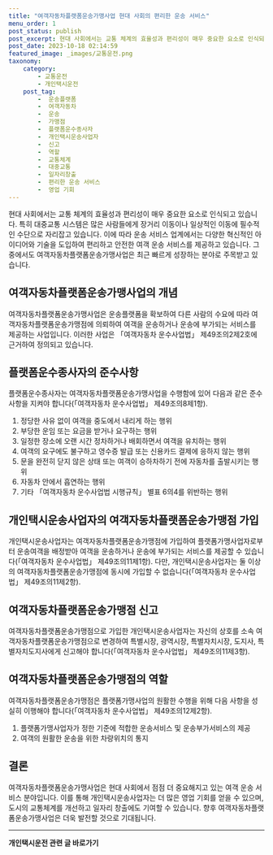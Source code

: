 ```yaml
---
title: "여객자동차플랫폼운송가맹사업 현대 사회의 편리한 운송 서비스"
menu_order: 1
post_status: publish
post_excerpt: 현대 사회에서는 교통 체계의 효율성과 편리성이 매우 중요한 요소로 인식되고 있습니다. 특히 대중교통 시스템은 많은 사람들에게 장거리 이동이나 일상적인 이동에 필수적인 수단으로 자리잡고 있습니다. 이에 따라 운송 서비스 업계에서는 다양한 혁신적인 아이디어와 기술을 도입하여 편리하고 안전한 여객 운송 서비스를 제공하고 있습니다. 그 중에서도 여객자동차플랫폼운송가맹사업은 최근 빠르게 성장하는 분야로 주목받고 있습니다.
post_date: 2023-10-18 02:14:59
featured_image: _images/교통운전.png
taxonomy:
    category:
        - 교통운전
        - 개인택시운전
    post_tag:
        -  운송플랫폼
        -  여객자동차
        -  운송
        -  가맹점
        -  플랫폼운수종사자
        -  개인택시운송사업자
        -  신고
        -  역할
        -  교통체계
        -  대중교통
        -  일자리창출
        -  편리한 운송 서비스
        -  영업 기회
---
```




현대 사회에서는 교통 체계의 효율성과 편리성이 매우 중요한 요소로 인식되고 있습니다. 특히 대중교통 시스템은 많은 사람들에게 장거리 이동이나 일상적인 이동에 필수적인 수단으로 자리잡고 있습니다. 이에 따라 운송 서비스 업계에서는 다양한 혁신적인 아이디어와 기술을 도입하여 편리하고 안전한 여객 운송 서비스를 제공하고 있습니다. 그 중에서도 여객자동차플랫폼운송가맹사업은 최근 빠르게 성장하는 분야로 주목받고 있습니다.

## 여객자동차플랫폼운송가맹사업의 개념

여객자동차플랫폼운송가맹사업은 운송플랫폼을 확보하여 다른 사람의 수요에 따라 여객자동차플랫폼운송가맹점에 의뢰하여 여객을 운송하거나 운송에 부가되는 서비스를 제공하는 사업입니다. 이러한 사업은 「여객자동차 운수사업법」 제49조의2제2호에 근거하여 정의되고 있습니다.

## 플랫폼운수종사자의 준수사항

플랫폼운수종사자는 여객자동차플랫폼운송가맹사업을 수행함에 있어 다음과 같은 준수사항을 지켜야 합니다(「여객자동차 운수사업법」 제49조의8제1항).

1. 정당한 사유 없이 여객을 중도에서 내리게 하는 행위
2. 부당한 운임 또는 요금을 받거나 요구하는 행위
3. 일정한 장소에 오랜 시간 정차하거나 배회하면서 여객을 유치하는 행위
4. 여객의 요구에도 불구하고 영수증 발급 또는 신용카드 결제에 응하지 않는 행위
5. 문을 완전히 닫지 않은 상태 또는 여객이 승하차하기 전에 자동차를 출발시키는 행위
6. 자동차 안에서 흡연하는 행위
7. 기타 「여객자동차 운수사업법 시행규칙」 별표 6의4를 위반하는 행위

## 개인택시운송사업자의 여객자동차플랫폼운송가맹점 가입

개인택시운송사업자는 여객자동차플랫폼운송가맹점에 가입하여 플랫폼가맹사업자로부터 운송여객을 배정받아 여객을 운송하거나 운송에 부가되는 서비스를 제공할 수 있습니다(「여객자동차 운수사업법」 제49조의11제1항). 다만, 개인택시운송사업자는 둘 이상의 여객자동차플랫폼운송가맹점에 동시에 가입할 수 없습니다(「여객자동차 운수사업법」 제49조의11제2항).

## 여객자동차플랫폼운송가맹점 신고

여객자동차플랫폼운송가맹점으로 가입한 개인택시운송사업자는 자신의 상호를 소속 여객자동차플랫폼운송가맹점으로 변경하여 특별시장, 광역시장, 특별자치시장, 도지사, 특별자치도지사에게 신고해야 합니다(「여객자동차 운수사업법」 제49조의11제3항).

## 여객자동차플랫폼운송가맹점의 역할

여객자동차플랫폼운송가맹점은 플랫폼가맹사업의 원활한 수행을 위해 다음 사항을 성실히 이행해야 합니다(「여객자동차 운수사업법」 제49조의12제2항).

1. 플랫폼가맹사업자가 정한 기준에 적합한 운송서비스 및 운송부가서비스의 제공
2. 여객의 원활한 운송을 위한 차량위치의 통지

## 결론

여객자동차플랫폼운송가맹사업은 현대 사회에서 점점 더 중요해지고 있는 여객 운송 서비스 분야입니다. 이를 통해 개인택시운송사업자는 더 많은 영업 기회를 얻을 수 있으며, 도시의 교통체계를 개선하고 일자리 창출에도 기여할 수 있습니다. 향후 여객자동차플랫폼운송가맹사업은 더욱 발전할 것으로 기대됩니다.

<!-- wp:separator -->
<hr class="wp-block-separator has-alpha-channel-opacity"/>
<!-- /wp:separator -->

<!-- wp:group {"backgroundColor":"base","layout":{"type":"constrained"}} -->
<div class="wp-block-group has-base-background-color has-background"><!-- wp:paragraph {"align":"center","fontSize":"medium"} -->
<p class="has-text-align-center has-large-font-size"><strong>개인택시운전 관련 글 바로가기</strong></p>
<!-- /wp:paragraph -->


<!-- wp:latest-posts
{"categories":[{"id":1441,"count":19,"description":"","link":"https://uknowlaw.com/category/%ea%b0%9c%ec%9d%b8%ed%83%9d%ec%8b%9c%ec%9a%b4%ec%a0%84/","name":"개인택시운전","slug":"개인택시운전","taxonomy":"category","parent":0,"meta":[],"_links":{"self":[{"href":"https://uknowlaw.com/wp-json/wp/v2/categories/1441"}],"collection":[{"href":"https://uknowlaw.com/wp-json/wp/v2/categories"}],"about":[{"href":"https://uknowlaw.com/wp-json/wp/v2/taxonomies/category"}],"wp:post_type":[{"href":"https://uknowlaw.com/wp-json/wp/v2/posts?categories=1441"}],"curies":[{"name":"wp","href":"https://api.w.org/{rel}","templated":true}]}}],"postsToShow":100,"excerptLength":28,"postLayout":"grid","columns":2,"featuredImageAlign":"left","featuredImageSizeSlug":"large","fontSize":"small"} /--></div>
<!-- /wp:group -->